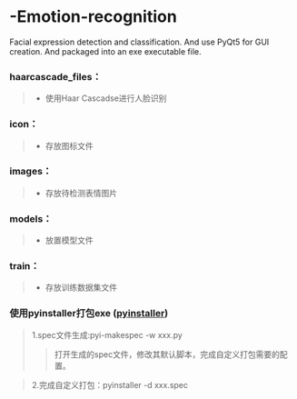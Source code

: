 # -Emotion-recognition
Facial expression detection and classification. And use PyQt5 for GUI creation. And packaged into an exe executable file.


### haarcascade_files：
>* 使用Haar Cascadse进行人脸识别

### icon：
>* 存放图标文件

### images：
>* 存放待检测表情图片

### models：
>* 放置模型文件
  
### train：
>* 存放训练数据集文件

### 使用pyinstaller打包exe ([pyinstaller](http://baidsssu.com))
>1.spec文件生成:pyi-makespec -w xxx.py
>>打开生成的spec文件，修改其默认脚本，完成自定义打包需要的配置。
  
>2.完成自定义打包：pyinstaller -d xxx.spec


